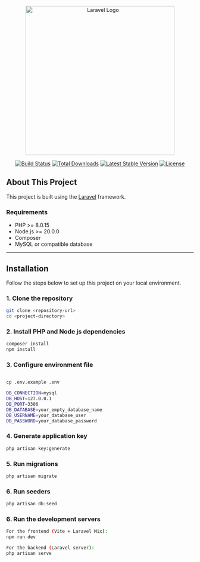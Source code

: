 <p align="center"><a href="https://laravel.com" target="_blank"><img src="https://raw.githubusercontent.com/laravel/art/master/logo-lockup/5%20SVG/2%20CMYK/1%20Full%20Color/laravel-logolockup-cmyk-red.svg" width="400" alt="Laravel Logo"></a></p>

<p align="center">
<a href="https://github.com/laravel/framework/actions"><img src="https://github.com/laravel/framework/workflows/tests/badge.svg" alt="Build Status"></a>
<a href="https://packagist.org/packages/laravel/framework"><img src="https://img.shields.io/packagist/dt/laravel/framework" alt="Total Downloads"></a>
<a href="https://packagist.org/packages/laravel/framework"><img src="https://img.shields.io/packagist/v/laravel/framework" alt="Latest Stable Version"></a>
<a href="https://packagist.org/packages/laravel/framework"><img src="https://img.shields.io/packagist/l/laravel/framework" alt="License"></a>
</p>

## About This Project

This project is built using the [Laravel](https://laravel.com) framework.

### Requirements

- PHP >= 8.0.15
- Node.js >= 20.0.0
- Composer
- MySQL or compatible database

---

## Installation

Follow the steps below to set up this project on your local environment.

### 1. Clone the repository

```bash
git clone <repository-url>
cd <project-directory>
```

### 2.  Install PHP and Node js dependencies
```bash
composer install
npm install
```

### 3.  Configure environment file
```bash

cp .env.example .env

DB_CONNECTION=mysql
DB_HOST=127.0.0.1
DB_PORT=3306
DB_DATABASE=your_empty_database_name
DB_USERNAME=your_database_user
DB_PASSWORD=your_database_password
```

### 4.  Generate application key
```bash
php artisan key:generate
```

### 5.  Run migrations
```bash
php artisan migrate
```

### 6.  Run seeders 
```bash
php artisan db:seed
```

### 6.  Run the development servers
```bash
For the frontend (Vite + Laravel Mix):
npm run dev

For the backend (Laravel server):
php artisan serve
```

